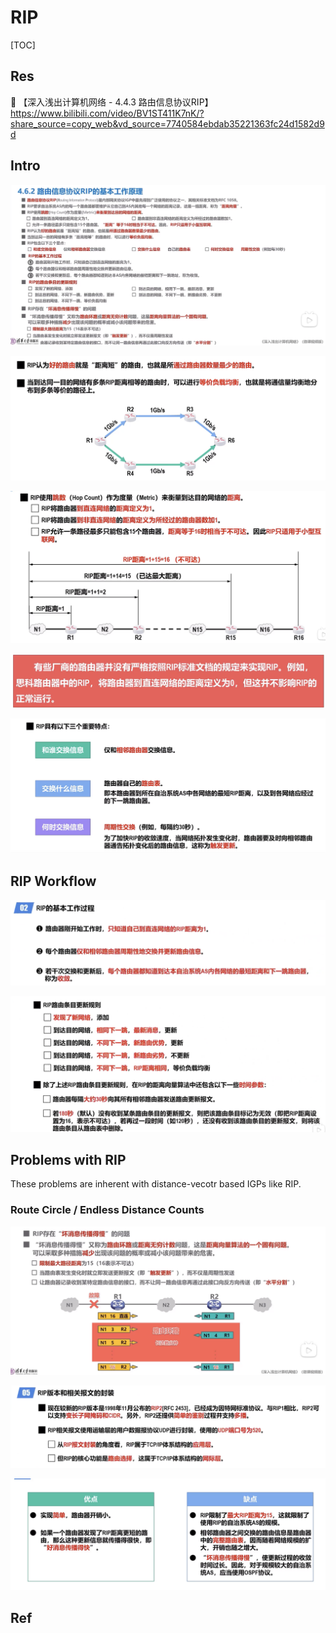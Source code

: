 # RIP

[TOC]



## Res
🔗 【深入浅出计算机网络 - 4.4.3 路由信息协议RIP】 https://www.bilibili.com/video/BV1ST411K7nK/?share_source=copy_web&vd_source=7740584ebdab35221363fc24d1582d9d



## Intro
![](../../../../../../../../../../../Assets/Pics/Screenshot%202023-05-06%20at%209.49.45%20AM.png)

![](../../../../../../../../../../../Assets/Pics/Screenshot%202023-06-17%20at%209.14.20%20PM.png)

![](../../../../../../../../../../../Assets/Pics/Screenshot%202023-06-17%20at%209.13.47%20PM.png)

![](../../../../../../../../../../../Assets/Pics/Screenshot%202023-06-17%20at%209.13.58%20PM.png)

![](../../../../../../../../../../../Assets/Pics/Screenshot%202023-06-17%20at%209.14.42%20PM.png)



## RIP Workflow
![](../../../../../../../../../../../Assets/Pics/Screenshot%202023-06-17%20at%209.16.28%20PM.png)

![](../../../../../../../../../../../Assets/Pics/Screenshot%202023-06-17%20at%209.16.39%20PM.png)



## Problems with RIP
These problems are inherent with distance-vecotr based IGPs like RIP.


### Route Circle / Endless Distance Counts
![](../../../../../../../../../../../Assets/Pics/Screenshot%202023-05-06%20at%209.45.03%20AM.png)

![](../../../../../../../../../../../Assets/Pics/Screenshot%202023-06-17%20at%209.17.07%20PM.png)

![](../../../../../../../../../../../Assets/Pics/Screenshot%202023-06-17%20at%209.16.14%20PM.png)



## Ref



